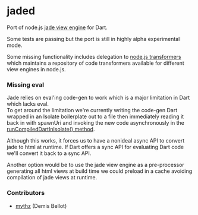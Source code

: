 jaded
=====

Port of node.js [jade view engine](https://github.com/visionmedia/jade/) for Dart.

Some tests are passing but the port is still in highly alpha experimental mode.

Some missing functionality includes delegation to 
[node.js transformers](https://github.com/ForbesLindesay/transformers) which maintains a repository
of code transformers available for different view engines in node.js.

### Missing eval

Jade relies on eval'ing code-gen to work which is a major limitation in Dart which lacks eval.     
To get around the limitation we're currently writing the code-gen Dart wrapped in an Isolate 
boilerplate out to a file then immediately reading it back in with spawnUri and invoking the 
new code asynchronously in the 
[runCompiledDartInIsolate() method](https://github.com/dartist/jaded/blob/master/lib/jaded.dart#L110-L161). 

Although this works, it forces us to have a nonideal async API to convert jade to html at runtime. 
If Dart offers a sync API for evaluating Dart code we'll convert it back to a sync API.

Another option would be to use the jade view engine as a pre-processor generating all html views at
build time we could preload in a cache avoiding compilation of jade views at runtime.


### Contributors

  - [mythz](https://github.com/mythz) (Demis Bellot)
 